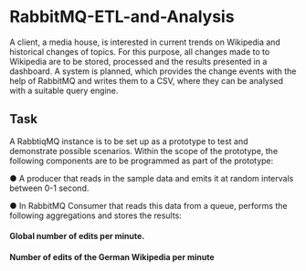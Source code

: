 # RabbitMQ-ETL-and-Analysis
A client, a media house, is interested in current trends on Wikipedia and historical changes of topics. For this purpose, all 
changes made to to Wikipedia are to be stored, processed and the results
presented in a dashboard.
A system is planned, which provides the change events with the help of RabbitMQ and writes them to a CSV,
where they can be analysed with a suitable query engine.

## Task
A RabbtiqMQ instance is to be set up as a prototype to test and demonstrate possible scenarios.
Within the scope of the prototype, the following components are to be programmed as part of the prototype:

● A producer that reads in the sample data and emits it at random intervals between 0-1 second. 

● In RabbitMQ Consumer that reads this data from a queue, performs the following aggregations and stores the results:

#### Global number of edits per minute.
#### Number of edits of the German Wikipedia per minute
